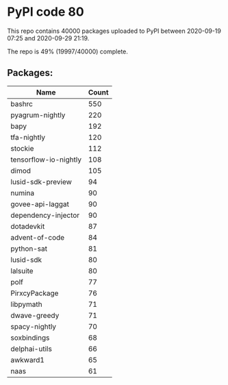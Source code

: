 # PyPI code 80

This repo contains 40000 packages uploaded to PyPI between 
2020-09-19 07:25 and 2020-09-29 21:19.

The repo is 49% (19997/40000) complete.

## Packages:

| Name  | Count |
| ----- | ----- |
| bashrc | 550 |
| pyagrum-nightly | 220 |
| bapy | 192 |
| tfa-nightly | 120 |
| stockie | 112 |
| tensorflow-io-nightly | 108 |
| dimod | 105 |
| lusid-sdk-preview | 94 |
| numina | 90 |
| govee-api-laggat | 90 |
| dependency-injector | 90 |
| dotadevkit | 87 |
| advent-of-code | 84 |
| python-sat | 81 |
| lusid-sdk | 80 |
| lalsuite | 80 |
| polf | 77 |
| PirxcyPackage | 76 |
| libpymath | 71 |
| dwave-greedy | 71 |
| spacy-nightly | 70 |
| soxbindings | 68 |
| delphai-utils | 66 |
| awkward1 | 65 |
| naas | 61 |


